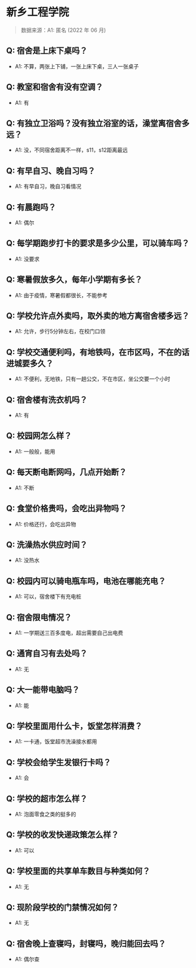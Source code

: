 # 新乡工程学院

> 数据来源：A1: 匿名 (2022 年 06 月)

## Q: 宿舍是上床下桌吗？

- A1: 不算，两张上下铺，一张上床下桌，三人一张桌子

## Q: 教室和宿舍有没有空调？

- A1: 有

## Q: 有独立卫浴吗？没有独立浴室的话，澡堂离宿舍多远？

- A1: 没，不同宿舍距离不一样，s11，s12距离最远

## Q: 有早自习、晚自习吗？

- A1: 有早自习，晚自习看情况

## Q: 有晨跑吗？

- A1: 偶尔

## Q: 每学期跑步打卡的要求是多少公里，可以骑车吗？

- A1: 没要求

## Q: 寒暑假放多久，每年小学期有多长？

- A1: 由于疫情，寒暑假都很长，不能参考

## Q: 学校允许点外卖吗，取外卖的地方离宿舍楼多远？

- A1: 允许，步行5分钟左右，在校门口领

## Q: 学校交通便利吗，有地铁吗，在市区吗，不在的话进城要多久？

- A1: 不便利，无地铁，只有一趟公交，不在市区，坐公交要一个小时

## Q: 宿舍楼有洗衣机吗？

- A1: 有

## Q: 校园网怎么样？

- A1: 一般般，能用

## Q: 每天断电断网吗，几点开始断？

- A1: 不断

## Q: 食堂价格贵吗，会吃出异物吗？

- A1: 价格还行，会吃出异物

## Q: 洗澡热水供应时间？

- A1: 没热水

## Q: 校园内可以骑电瓶车吗，电池在哪能充电？

- A1: 可以，宿舍楼下有充电桩

## Q: 宿舍限电情况？

- A1: 一学期送三百多度电，超出需要自己出电费

## Q: 通宵自习有去处吗？

- A1: 无

## Q: 大一能带电脑吗？

- A1: 能

## Q: 学校里面用什么卡，饭堂怎样消费？

- A1: 一卡通，饭堂超市洗澡接水都用

## Q: 学校会给学生发银行卡吗？

- A1: 会

## Q: 学校的超市怎么样？

- A1: 泡面零食之类的挺多的

## Q: 学校的收发快递政策怎么样？

- A1: 可以

## Q: 学校里面的共享单车数目与种类如何？

- A1: 无

## Q: 现阶段学校的门禁情况如何？

- A1: 无

## Q: 宿舍晚上查寝吗，封寝吗，晚归能回去吗？

- A1: 偶尔查

